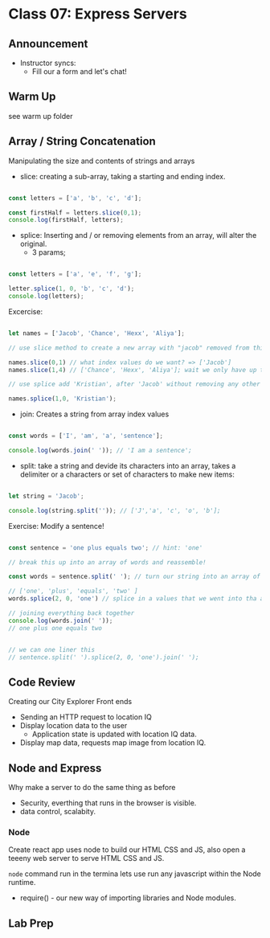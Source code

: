 # Class 07: Express Servers

## Announcement

* Instructor syncs:
  * Fill our a form and let's chat!

## Warm Up

see warm up folder

## Array / String Concatenation

Manipulating the size and contents of strings and arrays

* slice: creating a sub-array, taking a starting and ending index.

```javascript

const letters = ['a', 'b', 'c', 'd'];

const firstHalf = letters.slice(0,1);
console.log(firstHalf, letters);

```

* splice: Inserting and / or removing elements from an array, will alter the original.
  * 3 params;

```javascript

const letters = ['a', 'e', 'f', 'g'];

letter.splice(1, 0, 'b', 'c', 'd');
console.log(letters);

```

Excercise:

```javascript

let names = ['Jacob', 'Chance', 'Hexx', 'Aliya'];

// use slice method to create a new array with "jacob" removed from this array, and return everything else.

names.slice(0,1) // what index values do we want? => ['Jacob']
names.slice(1,4) // ['Chance', 'Hexx', 'Aliya']; wait we only have up to index 3 in this array.

// use splice add 'Kristian', after 'Jacob' without removing any other items.

names.splice(1,0, 'Kristian'); 

```

* join:  Creates a string from array index values

```javascript

const words = ['I', 'am', 'a', 'sentence'];

console.log(words.join(' ')); // 'I am a sentence';

```

* split: take a string and devide its characters into an array, takes a delimiter or a characters or set of characters to make new items:

```javascript

let string = 'Jacob';

console.log(string.split('')); // ['J','a', 'c', 'o', 'b'];

```

Exercise:  Modify a sentence!

```javascript

const sentence = 'one plus equals two'; // hint: 'one'

// break this up into an array of words and reassemble!

const words = sentence.split(' '); // turn our string into an array of words

// ['one', 'plus', 'equals', 'two' ]
words.splice(2, 0, 'one') // splice in a values that we went into tha array

// joining everything back together
console.log(words.join(' '));
// one plus one equals two 


// we can one liner this
// sentence.split(' ').splice(2, 0, 'one').join(' ');
```

## Code Review

Creating our City Explorer Front ends

* Sending an HTTP request to location IQ
* Display location data to the user
  * Application state is updated with location IQ data.
* Display map data, requests map image from location IQ.

## Node and Express

Why make a server to do the same thing as before
  * Security, everthing that runs in the browser is visible.
  * data control, scalabity.

### Node

Create react app uses node to build our HTML CSS and JS, also open a teeeny web server to serve HTML CSS and JS.

`node` command run in the termina lets use run any javascript within the Node runtime.
  * require() - our new way of importing libraries and Node modules.   

## Lab Prep

